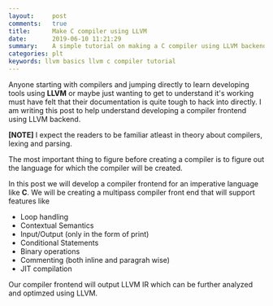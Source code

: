 ```yaml
---
layout:     post
comments:   true
title:      Make C compiler using LLVM
date:       2019-06-10 11:21:29
summary:    A simple tutorial on making a C compiler using LLVM backend.
categories: plt
keywords: llvm basics llvm c compiler tutorial
---
```


Anyone starting with compilers and jumping directly to learn developing tools using **LLVM** or maybe just wanting to get to understand it's working must have felt that their documentation is quite tough to hack into directly. I am writing this post to help understand developing a compiler frontend using LLVM backend.

**[NOTE]** I expect the readers to be familiar atleast in theory about compilers, lexing and parsing.

The most important thing to figure before creating a compiler is to figure out the language for which the compiler will be created. 

In this post we will develop a compiler frontend for an imperative language like **C**. We will be creating a multipass compiler front end that will support features like

-	Loop handling
-	Contextual Semantics
-	Input/Output (only in the form of print)
-	Conditional Statements
-	Binary operations
-	Commenting (both inline and paragrah wise)
-	JIT compilation

Our compiler frontend will output LLVM IR which can be further analyzed and optimzed using LLVM.




